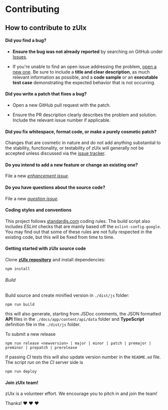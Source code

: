 # Contributing

## How to contribute to zUIx

#### **Did you find a bug?**

* **Ensure the bug was not already reported** by searching on GitHub under [Issues](https://github.com/zuixjs/zuix/issues).

* If you're unable to find an open issue addressing the problem, [open a new one](https://github.com/zuixjs/zuix/issues/new).
Be sure to include a **title and clear description**, as much relevant information as possible, and a **code sample**
or an **executable test case** demonstrating the expected behavior that is not occurring.

#### **Did you write a patch that fixes a bug?**

* Open a new GitHub pull request with the patch.

* Ensure the PR description clearly describes the problem and solution.
Include the relevant issue number if applicable.

#### **Did you fix whitespace, format code, or make a purely cosmetic patch?**

Changes that are cosmetic in nature and do not add anything substantial to the stability, functionality,
or testability of zUIx will generally not be accepted unless discussed via the [issue tracker](https://github.com/zuixjs/zuix/issues).

#### **Do you intend to add a new feature or change an existing one?**

File a new *[enhancement issue](https://github.com/zuixjs/zuix/issues/new?labels=enhancement)*.

#### **Do you have questions about the source code?**

File a new *[question issue](https://github.com/zuixjs/zuix/issues/new?labels=question)*.

#### **Coding styles and conventions**

This project follows [standardjs.com](https://standardjs.com/rules.html) coding rules.
The build script also includes *ESLint* checks that are mainly based off the
`eslint-config-google`.
You may find out that some of these rules are not fully respected in the existing code,
but this will be fixed from time to time.

#### **Getting started with zUIx source code**

Clone [**zUIx repository**](https://github.com/zuixjs/zuix) and install dependencies:

    npm install

###### Build

Build source and create minified version in `./dist/js` folder:

    npm run build

this will also generate, starting from JSDoc comments, the JSON formatted **API** files
in the `./docs/app/content/api/data` folder and **TypeScript** definition file in the `./dist/js` folder.

To submit a new release

    npm run release <newversion> | major | minor | patch | premajor | preminor | prepatch | prerelease

if passing *CI* tests this will also update version number in the `README.md` file.
The script run on the *CI* server side is

    npm run deploy


#### Join zUIx team!

zUIx is a volunteer effort. We encourage you to pitch in and join the team!

Thanks! :heart: :heart: :heart:
